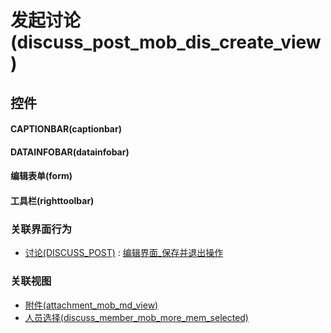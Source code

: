 # 发起讨论(discuss_post_mob_dis_create_view)  <!-- {docsify-ignore-all} -->



## 控件
#### CAPTIONBAR(captionbar)
#### DATAINFOBAR(datainfobar)
#### 编辑表单(form)
#### 工具栏(righttoolbar)


### 关联界面行为
  * [讨论(DISCUSS_POST)](module/Team/discuss_post) : [编辑界面_保存并退出操作](module/Team/discuss_post#界面行为)

### 关联视图
  * [附件(attachment_mob_md_view)](app/view/attachment_mob_md_view)
  * [人员选择(discuss_member_mob_more_mem_selected)](app/view/discuss_member_mob_more_mem_selected)

<script>
 const { createApp } = Vue
  createApp({
    data() {
      return {

      }
    }
  }).use(ElementPlus).mount('#app')
</script>